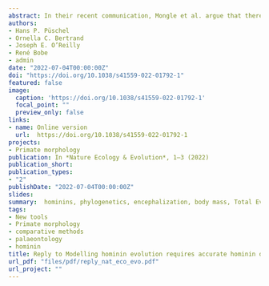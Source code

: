 ```yaml
---
abstract: In their recent communication, Mongle et al. argue that there are several problems with our recent analysis. Here we show that none of our divergence-time estimates are contrary to the current palaeoanthropological evidence and the conclusions reached by Mongle et al. are not supported, as their results are almost identical to ours. Furthermore, we also show that some of their criticisms are based on either incorrect information and flawed interpretations of the available evidence.
authors:
- Hans P. Püschel
- Ornella C. Bertrand
- Joseph E. O’Reilly
- René Bobe
- admin
date: "2022-07-04T00:00:00Z"
doi: "https://doi.org/10.1038/s41559-022-01792-1"
featured: false
image:
  caption: 'https://doi.org/10.1038/s41559-022-01792-1'
  focal_point: ""
  preview_only: false
links:
- name: Online version
  url:  https://doi.org/10.1038/s41559-022-01792-1
projects:
- Primate morphology
publication: In *Nature Ecology & Evolution*, 1–3 (2022)
publication_short: 
publication_types:
- "2"
publishDate: "2022-07-04T00:00:00Z"
slides: 
summary:  hominins, phylogenetics, encephalization, body mass, Total Evidence dating
tags:
- New tools
- Primate morphology
- comparative methods
- palaeontology
- hominin
title: Reply to Modelling hominin evolution requires accurate hominin data
url_pdf: "files/pdf/reply_nat_eco_evo.pdf"
url_project: ""
---
```


